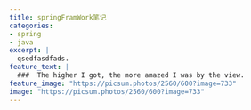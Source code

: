```yaml
---
title: springFramWork笔记
categories:
- spring
- java
excerpt: |
  qsedfasdfads.
feature_text: |
  ###  The higher I got, the more amazed I was by the view.
feature_image: "https://picsum.photos/2560/600?image=733"
image: "https://picsum.photos/2560/600?image=733"
---
```








